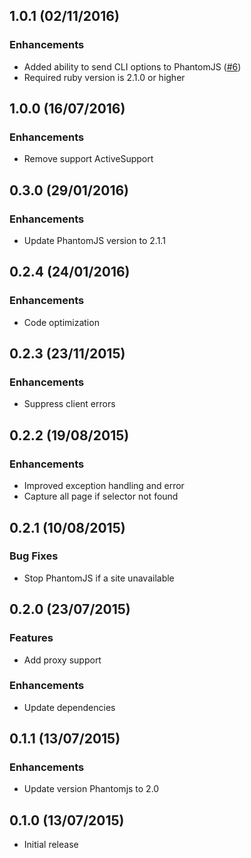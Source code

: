 ## 1.0.1 (02/11/2016)

### Enhancements

* Added ability to send CLI options to PhantomJS ([#6](https://github.com/mgrachev/gastly/pull/6))
* Required ruby version is 2.1.0 or higher

## 1.0.0 (16/07/2016)

### Enhancements

* Remove support ActiveSupport

## 0.3.0 (29/01/2016)

### Enhancements

* Update PhantomJS version to 2.1.1

## 0.2.4 (24/01/2016)

### Enhancements

* Code optimization

## 0.2.3 (23/11/2015)

### Enhancements

* Suppress client errors

## 0.2.2 (19/08/2015)

### Enhancements

* Improved exception handling and error
* Capture all page if selector not found

## 0.2.1 (10/08/2015)

### Bug Fixes

* Stop PhantomJS if a site unavailable

## 0.2.0 (23/07/2015)

### Features

* Add proxy support

### Enhancements

* Update dependencies

## 0.1.1 (13/07/2015)

### Enhancements

* Update version Phantomjs to 2.0

## 0.1.0 (13/07/2015)

* Initial release
